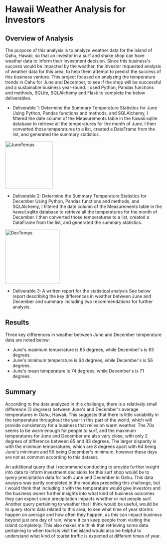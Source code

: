 # Hawaii Weather Analysis for Investors

## Overview of Analysis  

The purpose of this analysis is to analyze weather data for the island of Oahu, Hawaii, so that an investor in a surf and shake shop can have weather data to inform their investment decision. Since this business's success would be impacted by the weather, the investor requested analysis of weather data for this area, to help them attempt to predict the success of this business venture. This project focused on analyzing the temperature trends in Oahu for June and December, to see if the shop will be successful and a sustainable business year-round. I used Python, Pandas functions and methods, SQLite, SQLAlchemy and Flask to complete the below deliverables.

* Deliverable 1: Determine the Summary Temperature Statistics for June
Using Python, Pandas functions and methods, and SQLAlchemy, I filtered the date column of the Measurements table in the hawaii.sqlite database to retrieve all the temperatures for the month of June. I then converted those temperatures to a list, created a DataFrame from the list, and generated the summary statistics.

<img width="152" alt="JuneTemps" src="https://user-images.githubusercontent.com/114960958/226148626-79b1f639-b878-4309-a523-769139f550a4.png">

* Deliverable 2: Determine the Summary Temperature Statistics for December
Using Python, Pandas functions and methods, and SQLAlchemy, I filtered the date column of the Measurements table in the hawaii.sqlite database to retrieve all the temperatures for the month of December. I then converted those temperatures to a list, created a DataFrame from the list, and generated the summary statistics.

<img width="174" alt="DecTemps" src="https://user-images.githubusercontent.com/114960958/226148627-1fafed6f-b7bd-40cb-8fed-79eb49d523a0.png">

* Deliverable 3: A written report for the statistical analysis 
See below report describing the key differences in weather between June and December and summary including two recommendations for further analysis.

## Results
Three key differences in weather between June and December temperature data are noted below:
* June's maximum temperature is 85 degrees, while December's is 83 degrees.
* June's minimum temperature is 64 degrees, while December's is 56 degrees.
* June's mean temperature is 74 degrees, while December's is 71 degrees. 

## Summary

According to the data analyzed in this challenge, there is a relatively small difference (3 degrees) between June's and December's average temperatures in Oahu, Hawaii. This suggests that there is little variability in the temperature throughout the year in this part of the world, which will provide consistency for a business that relies on warm weather. The 70s seems to be warm enough for people to surf, and the maximum temperatures for June and December are also very close, with only 2 degrees of difference between 85 and 83 degrees. The larger disparity is with the minimum temperatures, which are 8 degrees apart with 64 being June's minimum and 56 being December's minimum, however these days are not as common according to this dataset. 

An additional query that I recommend conducting to provide further insight into data to inform investment decisions for this surf shop would be to query precipitation data for both June and December in Oahu. This data analysis was partly completed in the modules preceding this challenge, but I would think that including it with the temperature would give investors and the business owner further insights into what kind of business outcomes they can expect since precipitation impacts whether or not people surf. Another query pertaining to weather that I think would be useful, would be to query storm data related to this area, to see what time of year storms happen on average and how often they happen, as this can impact business beyond just one day of rain, where it can keep people from visiting the island completely. This also makes me think that retrieving some data pertaining to when tourists visit the island would also be helpful to understand what kind of tourist traffic is expected at different times of year. 
